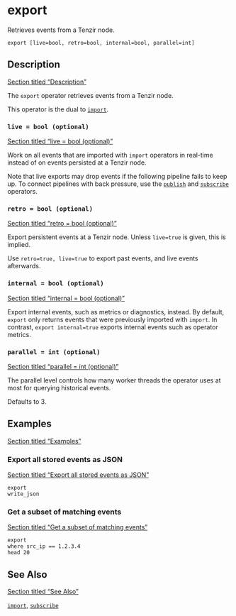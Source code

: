 # export

Retrieves events from a Tenzir node.

```tql
export [live=bool, retro=bool, internal=bool, parallel=int]
```

## Description

[Section titled “Description”](#description)

The `export` operator retrieves events from a Tenzir node.

This operator is the dual to [`import`](/reference/operators/import).

### `live = bool (optional)`

[Section titled “live = bool (optional)”](#live--bool-optional)

Work on all events that are imported with `import` operators in real-time instead of on events persisted at a Tenzir node.

Note that live exports may drop events if the following pipeline fails to keep up. To connect pipelines with back pressure, use the [`publish`](/reference/operators/publish) and [`subscribe`](/reference/operators/subscribe) operators.

### `retro = bool (optional)`

[Section titled “retro = bool (optional)”](#retro--bool-optional)

Export persistent events at a Tenzir node. Unless `live=true` is given, this is implied.

Use `retro=true, live=true` to export past events, and live events afterwards.

### `internal = bool (optional)`

[Section titled “internal = bool (optional)”](#internal--bool-optional)

Export internal events, such as metrics or diagnostics, instead. By default, `export` only returns events that were previously imported with `import`. In contrast, `export internal=true` exports internal events such as operator metrics.

### `parallel = int (optional)`

[Section titled “parallel = int (optional)”](#parallel--int-optional)

The parallel level controls how many worker threads the operator uses at most for querying historical events.

Defaults to 3.

## Examples

[Section titled “Examples”](#examples)

### Export all stored events as JSON

[Section titled “Export all stored events as JSON”](#export-all-stored-events-as-json)

```tql
export
write_json
```

### Get a subset of matching events

[Section titled “Get a subset of matching events”](#get-a-subset-of-matching-events)

```tql
export
where src_ip == 1.2.3.4
head 20
```

## See Also

[Section titled “See Also”](#see-also)

[`import`](/reference/operators/import), [`subscribe`](/reference/operators/subscribe)